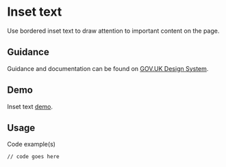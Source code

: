 # Inset text

Use bordered inset text to draw attention to important content on the page.

## Guidance

Guidance and documentation can be found on [GOV.UK Design System](linkgoeshere).

## Demo

Inset text [demo](linkgoeshere).

## Usage

Code example(s)

```
// code goes here
```

<!--
## Installation

```
npm install --save @govuk-frontend/inset-text
```
-->
